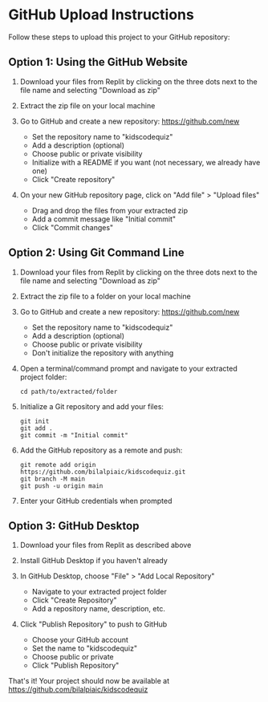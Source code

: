 # GitHub Upload Instructions

Follow these steps to upload this project to your GitHub repository:

## Option 1: Using the GitHub Website

1. Download your files from Replit by clicking on the three dots next to the file name and selecting "Download as zip"

2. Extract the zip file on your local machine

3. Go to GitHub and create a new repository: https://github.com/new
   - Set the repository name to "kidscodequiz" 
   - Add a description (optional)
   - Choose public or private visibility
   - Initialize with a README if you want (not necessary, we already have one)
   - Click "Create repository"

4. On your new GitHub repository page, click on "Add file" > "Upload files"
   - Drag and drop the files from your extracted zip
   - Add a commit message like "Initial commit" 
   - Click "Commit changes"

## Option 2: Using Git Command Line

1. Download your files from Replit by clicking on the three dots next to the file name and selecting "Download as zip"

2. Extract the zip file to a folder on your local machine

3. Go to GitHub and create a new repository: https://github.com/new
   - Set the repository name to "kidscodequiz"
   - Add a description (optional)
   - Choose public or private visibility
   - Don't initialize the repository with anything

4. Open a terminal/command prompt and navigate to your extracted project folder:
   ```
   cd path/to/extracted/folder
   ```

5. Initialize a Git repository and add your files:
   ```
   git init
   git add .
   git commit -m "Initial commit"
   ```

6. Add the GitHub repository as a remote and push:
   ```
   git remote add origin https://github.com/bilalpiaic/kidscodequiz.git
   git branch -M main
   git push -u origin main
   ```

7. Enter your GitHub credentials when prompted

## Option 3: GitHub Desktop

1. Download your files from Replit as described above

2. Install GitHub Desktop if you haven't already

3. In GitHub Desktop, choose "File" > "Add Local Repository"
   - Navigate to your extracted project folder
   - Click "Create Repository"
   - Add a repository name, description, etc.

4. Click "Publish Repository" to push to GitHub
   - Choose your GitHub account
   - Set the name to "kidscodequiz"
   - Choose public or private
   - Click "Publish Repository"

That's it! Your project should now be available at https://github.com/bilalpiaic/kidscodequiz